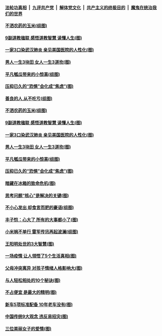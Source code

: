 ####  [法轮功真相](../../../../basic/blob/master/README.md?t=05191702) &nbsp;|&nbsp; [九评共产党](../../../../9ping.md/blob/master/README.md?t=05191702) &nbsp;|&nbsp; [解体党文化](../../../../jtdwh.md/blob/master/README.md?t=05191702)  &nbsp;|&nbsp; [共产主义的终极目的](../../../../gczydzjmd.md/blob/master/README.md?t=05191702) &nbsp;|&nbsp; [魔鬼在统治我们的世界](../../../../mgztzwmdsj.md/blob/master/README.md?t=05191702) 

#### [不洒农药的玉米(组图)](../pages/p8/933519.md?t=05191702) 

#### [9副道教楹联 感悟道教智慧 读懂人生(图)](../pages/p8/890056.md?t=05191702) 

#### [一家3口染武汉肺炎 亲见美国医院的人性化(图)](../pages/p8/933074.md?t=05191702) 

#### [男人一生3块田 女人一生3道坎(图)](../pages/p8/933609.md?t=05191702) 

#### [平凡瓠瓜带来的小惊喜(组图)](../pages/p8/933442.md?t=05191702) 

#### [压抑已久的“恐惧”会化成“焦虑”(图)](../pages/p8/933555.md?t=05191702) 

#### [善良的人 从不吃亏(组图)](../pages/p8/933675.md?t=05191702) 

#### [不洒农药的玉米(组图)](../pages/p8/933519.md?t=05191702) 

#### [9副道教楹联 感悟道教智慧 读懂人生(图)](../pages/p8/890056.md?t=05191702) 

#### [一家3口染武汉肺炎 亲见美国医院的人性化(图)](../pages/p8/933074.md?t=05191702) 

#### [男人一生3块田 女人一生3道坎(图)](../pages/p8/933609.md?t=05191702) 

#### [平凡瓠瓜带来的小惊喜(组图)](../pages/p8/933442.md?t=05191702) 

#### [压抑已久的“恐惧”会化成“焦虑”(图)](../pages/p8/933555.md?t=05191702) 

#### [暗藏在冰箱的致命危机(图)](../pages/p8/933482.md?t=05191702) 

#### [思考问题“核心”是解决的关键(图)](../pages/p8/933476.md?t=05191702) 

#### [不小心发出 却食言而肥的豪语(组图)](../pages/p8/933474.md?t=05191702) 

#### [丰子恺：心大了 所有的大事都小了(图)](../pages/p8/932467.md?t=05191702) 

#### [小米祸不单行 雷军传讯再起波澜(组图)](../pages/p8/933435.md?t=05191702) 

#### [王阳明处世的3大智慧(图)](../pages/p8/933396.md?t=05191702) 

#### [一场疫情 让人领悟了5个生活真相(图)](../pages/p8/933089.md?t=05191702) 

#### [父母冲突离异 对孩子情绪人格影响大(图)](../pages/p8/933395.md?t=05191702) 

#### [与人轻松相处的10个秘诀(图)](../pages/p8/932796.md?t=05191702) 

#### [不占便宜 是最大的精明(图)](../pages/p8/933269.md?t=05191702) 

#### [新车5项标准配备 10年老车没有(图)](../pages/p8/933348.md?t=05191702) 

#### [中国传统9大观念 违反易招灾(图)](../pages/p8/933271.md?t=05191702) 

#### [三位美丽女子的爱情(图)](../pages/p8/933016.md?t=05191702) 

